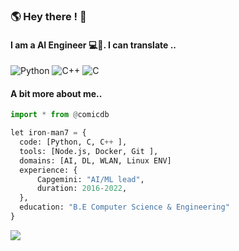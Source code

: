 ### 🌎 Hey there ! 👋
<!--
### 🌎 Hello World, You shall hereby refer to me as IronMan! 👋
-->

#### I am a AI Engineer 💻👾. I can translate ..

![Python](https://img.shields.io/badge/-Python-306998?style=for-the-badge&logo=python&logoColor=FFFFFF)
![C++](https://img.shields.io/badge/-C++-00599C?style=for-the-badge&logo=Cplusplus&logoColor=ffffff)
![C](https://img.shields.io/badge/-C-A8B9CC?style=for-the-badge&logo=C&logoColor=0055B3)

#### A bit more about me..
```python
import * from @comicdb

let iron-man7 = {
  code: [Python, C, C++ ],
  tools: [Node.js, Docker, Git ],
  domains: [AI, DL, WLAN, Linux ENV]
  experience: {
      Capgemini: "AI/ML lead",
      duration: 2016-2022,
  },
  education: "B.E Computer Science & Engineering"
}
```

![](https://komarev.com/ghpvc/?username=iron-man7&color=blueviolet&style=for-the-badge)



<!--
**iron-man7/iron-man7** is a ✨ _special_ ✨ repository because its `README.md` (this file) appears on your GitHub profile.

Here are some ideas to get you started:

- 🔭 I’m currently working on ...
- 🌱 I’m currently learning ...
- 👯 I’m looking to collaborate on ...
- 🤔 I’m looking for help with ...
- 💬 Ask me about ...
- 📫 How to reach me: ...
- 😄 Pronouns: ...
- ⚡ Fun fact: ...
-->
